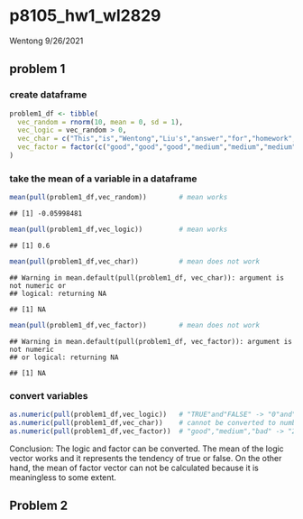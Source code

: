 p8105\_hw1\_wl2829
================
Wentong
9/26/2021

## problem 1

### create dataframe

``` r
problem1_df <- tibble(
  vec_random = rnorm(10, mean = 0, sd = 1),
  vec_logic = vec_random > 0,
  vec_char = c("This","is","Wentong","Liu's","answer","for","homework","1","problem","1"),
  vec_factor = factor(c("good","good","good","medium","medium","medium","medium","bad","bad","bad"))
)
```

### take the mean of a variable in a dataframe

``` r
mean(pull(problem1_df,vec_random))        # mean works
```

    ## [1] -0.05998481

``` r
mean(pull(problem1_df,vec_logic))         # mean works
```

    ## [1] 0.6

``` r
mean(pull(problem1_df,vec_char))          # mean does not work
```

    ## Warning in mean.default(pull(problem1_df, vec_char)): argument is not numeric or
    ## logical: returning NA

    ## [1] NA

``` r
mean(pull(problem1_df,vec_factor))        # mean does not work
```

    ## Warning in mean.default(pull(problem1_df, vec_factor)): argument is not numeric
    ## or logical: returning NA

    ## [1] NA

### convert variables

``` r
as.numeric(pull(problem1_df,vec_logic))   # "TRUE"and"FALSE" -> "0"and"1"
as.numeric(pull(problem1_df,vec_char))    # cannot be converted to numbers
as.numeric(pull(problem1_df,vec_factor))  # "good","medium","bad" -> "2","3","1"
```

Conclusion: The logic and factor can be converted. The mean of the logic
vector works and it represents the tendency of true or false. On the
other hand, the mean of factor vector can not be calculated because it
is meaningless to some extent.

## Problem 2
